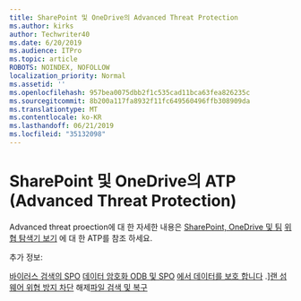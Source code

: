 ```yaml
---
title: SharePoint 및 OneDrive의 Advanced Threat Protection
ms.author: kirks
author: Techwriter40
ms.date: 6/20/2019
ms.audience: ITPro
ms.topic: article
ROBOTS: NOINDEX, NOFOLLOW
localization_priority: Normal
ms.assetid: ''
ms.openlocfilehash: 957bea0075dbb2f1c535cad11bca63fea826235c
ms.sourcegitcommit: 8b200a117fa8932f11fc649560496ffb308909da
ms.translationtype: MT
ms.contentlocale: ko-KR
ms.lasthandoff: 06/21/2019
ms.locfileid: "35132098"
---
```

# <a name="advanced-threat-protection-atp-in-sharepoint-and-onedrive"></a>SharePoint 및 OneDrive의 ATP (Advanced Threat Protection)

Advanced threat proection에 대 한 자세한 내용은 [SharePoint, OneDrive 및 팀](https://docs.microsoft.com/en-us/office365/securitycompliance/atp-for-spo-odb-and-teams)
[위협 탐색기 보기](https://docs.microsoft.com/en-us/office365/securitycompliance/threat-explorer-views) 에 대 한 ATP를 참조 하세요.

추가 정보:

[바이러스 검색의 SPO](https://docs.microsoft.com/en-us/office365/securitycompliance/virus-detection-in-spo)
[데이터 암호화 ODB 및 SPO](https://docs.microsoft.com/en-us/office365/securitycompliance/data-encryption-in-odb-and-spo)
[에서 데이터를 보호 합니다](https://docs.microsoft.com/en-us/sharepoint/safeguarding-your-data) .][랜 섬 웨어 위협 방지 차단](https://docs.microsoft.com/en-us/windows/security/threat-protection/intelligence/ransomware-malware)
해제[파일 검색 및 복구](https://support.office.com/en-ie/article/Ransomware-detection-and-recovering-your-files-0d90ec50-6bfd-40f4-acc7-b8c12c73637f)